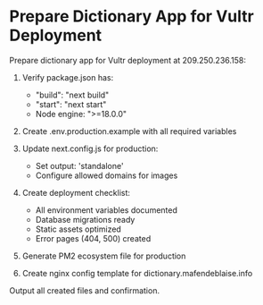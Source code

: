 # Prepare Dictionary App for Vultr Deployment

Prepare dictionary app for Vultr deployment at 209.250.236.158:

1. Verify package.json has:
   - "build": "next build"
   - "start": "next start"
   - Node engine: ">=18.0.0"

2. Create .env.production.example with all required variables

3. Update next.config.js for production:
   - Set output: 'standalone'
   - Configure allowed domains for images

4. Create deployment checklist:
   - All environment variables documented
   - Database migrations ready
   - Static assets optimized
   - Error pages (404, 500) created

5. Generate PM2 ecosystem file for production

6. Create nginx config template for dictionary.mafendeblaise.info

Output all created files and confirmation.